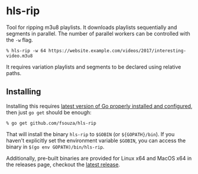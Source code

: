 # hls-rip

Tool for ripping m3u8 playlists. It downloads playlists sequentially and
segments in parallel. The number of parallel workers can be controlled with the
``-w`` flag.

```
% hls-rip -w 64 https://website.example.com/videos/2017/interesting-video.m3u8
```

It requires variation playlists and segments to be declared using relative
paths.

## Installing

Installing this requires [latest version of Go properly installed and
configured](https://golang.org/doc/install), then just ``go get`` should be
enough:

```
% go get github.com/fsouza/hls-rip
```

That will install the binary ``hls-rip`` to ``$GOBIN`` (or
``${GOPATH}/bin``). If you haven't explicitly set the environment variable
``$GOBIN``, you can access the binary in ``$(go env GOPATH)/bin/hls-rip``.

Additionally, pre-built binaries are provided for Linux x64 and MacOS x64 in
the releases page, checkout the [latest
release](https://github.com/fsouza/hls-rip/releases/latest).
